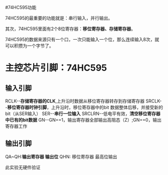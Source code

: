 

#74HC595功能

74HC595的最重要的功能就是：串行输入，并行输出。

其次，74HC595里面有2个8位寄存器：**移位寄存器、存储寄存器**。

74HC595的数据来源只有一个口，一次只能输入一个位，那么连续输入8次，就可以积攒为一个字节了。

# 主控芯片引脚：74HC595
## 输入引脚
RCLK--**存储寄存器的CLK**,上升沿时数据从移位寄存器转存到存储寄存器
SRCLK--**移位寄存器时钟引脚**，上升沿时，移位寄存器中的bit 数据整体后移，并接受新的bit（从SER输入）
SER--**串行一位输入**
SRCLRN--低电平有效，**清空移位寄存器中已有的bit数据**
GN--GN==1，输出寄存器全部输出高阻态（Z）;GN==0，输出寄存器工作
	
## 输出引脚
QA~QH:**输出寄存器 输出位**
QHN: 移位寄存器 最高位输出

此实验无硬件验证


